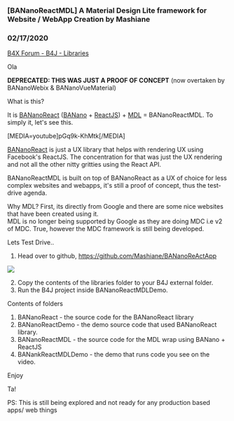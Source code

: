 ### [BANanoReactMDL] A Material Design Lite framework for Website / WebApp Creation by Mashiane
### 02/17/2020
[B4X Forum - B4J - Libraries](https://www.b4x.com/android/forum/threads/109214/)

Ola  
  
**DEPRECATED: THIS WAS JUST A PROOF OF CONCEPT** (now overtaken by BANanoWebix & BANanoVueMaterial)  
  
What is this?  
  
It is [BANanoReact](https://www.b4x.com/android/forum/threads/bananoreact-render-your-website-webapp-using-facebook-reactjs.108790/) ([BANano](https://www.b4x.com/android/forum/threads/banano-website-app-wpa-library-with-abstract-designer-support.99740/#content) + [ReactJS](https://reactjs.org)) + [MDL](https://getmdl.io) = BANanoReactMDL. To simply it, let's see this.  
  
[MEDIA=youtube]pGq9k-KhMtk[/MEDIA]  
  
[BANanoReact](https://www.b4x.com/android/forum/threads/bananoreact-render-your-website-webapp-using-facebook-reactjs.108790/) is just a UX library that helps with rendering UX using Facebook's ReactJS. The concentration for that was just the UX rendering and not all the other nitty gritties using the React API.  
  
BANanoReactMDL is built on top of BANanoReact as a UX of choice for less complex websites and webapps, it's still a proof of concept, thus the test-drive agenda.  
  
Why MDL? First, its directly from Google and there are some nice websites that have been created using it.  
MDL is no longer being supported by Google as they are doing MDC i.e v2 of MDC. True, however the MDC framework is still being developed.  
  
Lets Test Drive..  
  
1. Head over to github, <https://github.com/Mashiane/BANanoReActApp>  
  
![](https://www.b4x.com/android/forum/attachments/83575)  
  
2. Copy the contents of the libraries folder to your B4J external folder.  
3. Run the B4J project inside BANanoReactMDLDemo.  
  
Contents of folders  
  
1. BANanoReact - the source code for the BANanoReact library  
2. BANanoReactDemo - the demo source code that used BANanoReact library.  
3. BANanoReactMDL - the source code for the MDL wrap using BANano + ReactJS  
4. BANankReactMDLDemo - the demo that runs code you see on the video.  
  
Enjoy  
  
Ta!  
  
PS: This is still being explored and not ready for any production based apps/ web things